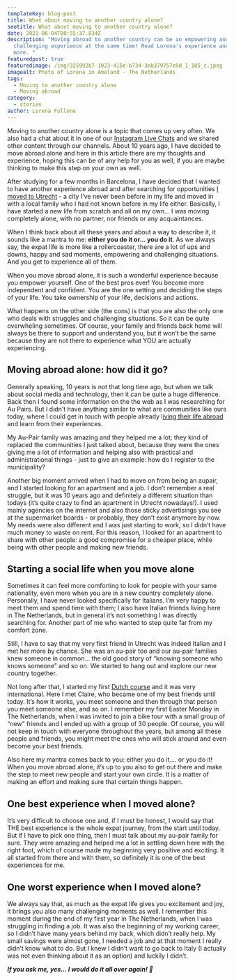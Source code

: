 ```yaml
---
templateKey: blog-post
title: What about moving to another country alone?
seotitle: What about moving to another country alone?
date: 2021-06-04T08:55:37.834Z
description: "Moving abroad to another country can be an empowering and
  challenging experience at the same time! Read Lorena's experience and find out
  more. "
featuredpost: true
featuredimage: /img/325992b7-1023-415e-b734-3eb379757e9d_1_105_c.jpeg
imagealt: Photo of Lorena in Ameland - The Netherlands
tags:
  - Moving to another country alone
  - Moving abroad
category:
  - stories
author: Lorena Fullone
---
```

Moving to another country alone is a topic that comes up very often. We also had a chat about it in one of our [Instagram Live Chats](https://www.instagram.com/the_expatmagazine/) and we shared other content through our channels. About 10 years ago, I have decided to move abroad alone and here in this article there are my thoughts and experience, hoping this can be of any help for you as well, if you are maybe thinking to make this step on your own as well.

After studying for a few months in Barcelona, I have decided that I wanted to have another experience abroad and after searching for opportunities [I moved to Utrecht](https://www.thexpatmagazine.com/blog/2018-03-09-ended-living-utrecht) - a city I’ve never been before in my life and moved in with a local family who I had not known before in my life either. Basically, I have started a new life from scratch and all on my own… I was moving completely alone, with no partner, nor friends or any acquaintances.

When I think back about all these years and about a way to describe it, it sounds like a mantra to me: **either you do it or… you do it**. As we always say, the expat life is more like a rollercoaster, there are a lot of ups and downs, happy and sad moments, empowering and challenging situations. And you get to experience all of them. 

When you move abroad alone, it is such a wonderful experience because you empower yourself. One of the best pros ever! You become more independent and confident. You are the one setting and deciding the steps of your life. You take ownership of your life, decisions and actions.

What happens on the other side (the cons) is that you are also the only one who deals with struggles and challenging situations. So it can be quite overwheling sometimes. Of course, your family and friends back home will always be there to support and understand you, but it won’t be the same because they are not there to experience what YOU are actually experiencing.

## Moving abroad alone: how did it go?

Generally speaking, 10 years is not that long time ago, but when we talk about social media and technology, then it can be quite a huge difference. Back then I found some information on the the web as I was researching for Au Pairs. But I didn't have anything similar to what are communities like ours today, where I could get in touch with people already l[iving their life abroad](https://www.thexpatmagazine.com/blog/2020-10-10-you-have-the-expat-advantage) and learn from their experiences.

My Au-Pair family was amazing and they helped me a lot; they kind of replaced the communities I just talked about, because they were the ones giving me a lot of information and helping also with practical and administrational things - just to give an example: how do I register to the municipality?

Another big moment arrived when I had to move on from being an aupair, and I started looking for an apartment and a job. I don’t remember a real struggle, but it was 10 years ago and definitely a different situation than todays (it’s quite crazy to find an apartment in Utrecht nowadays!). I used mainly agencies on the internet and also those sticky advertisings you see at the supermarket boards - or probably, they don’t exist anymore by now. My needs were also different and I was just starting to work, so I didn’t have much money to waste on rent. For this reason, I looked for an apartment to share with other people: a good compromise for a cheaper place, while being with other people and making new friends.

## Starting a social life when you move alone

Sometimes it can feel more comforting to look for people with your same nationality, even more when you are in a new country completely alone. Personally, I have never looked specifically for Italians. I’m very happy to meet them and spend time with them; I also have Italian friends living here in The Netherlands, but in general it’s not something I was directly searching for. Another part of me who wanted to step quite far from my comfort zone.

Still, I have to say that my very first friend in Utrecht was indeed Italian and I met her more by chance. She was an au-pair too and our au-pair families knew someone in common… the old good story of “knowing someone who knows someone” and so on. We started to hang out and explore our new country together.

Not long after that, I started my first [Dutch course](https://www.thexpatmagazine.com/blog/2018-03-23-how-to-learn-a-new-language-in-5-tips) and it was very international. Here I met Claire, who became one of my best friends until today. It’s how it works, you meet someone and then through that person you meet someone else, and so on. I remember my first Easter Monday in The Netherlands, when I was invited to join a bike tour with a small group of “new” friends and I ended up with a group of 30 people. Of course, you will not keep in touch with everyone throughout the years, but among all these people and friends, you might meet the ones who will stick around and even become your best friends.

Also here my mantra comes back to you: either you do it…. or you do it! When you move abroad alone, it’s up to you also to get out there and make the step to meet new people and start your own circle. It is a matter of making an effort and making sure that certain things happen.

## One best experience when I moved alone?

It’s very difficult to choose one and, if I must be honest, I would say that THE best experience is the whole expat journey, from the start until today. But if I have to pick one thing, then I must talk about my au-pair family for sure. They were amazing and helped me a lot in settling down here with the right foot, which of course made my beginning very positive and exciting. It all started from there and with them, so definitely it is one of the best experiences for me.

## One worst experience when I moved alone?

We always say that, as much as the expat life gives you excitement and joy, it brings you also many challenging moments as well. I remember this moment during the end of my first year in The Netherlands, when I was struggling in finding a job. It was also the beginning of my working career, so I didn’t have many years behind my back, which didn’t really help. My small savings were almost gone, I needed a job and at that moment I really didn’t know what to do. But I knew I didn’t want to go back to Italy (I actually was not even thinking about it as an option) and luckily I didn’t.

***If you ask me, yes... I would do it all over again! 🙂***